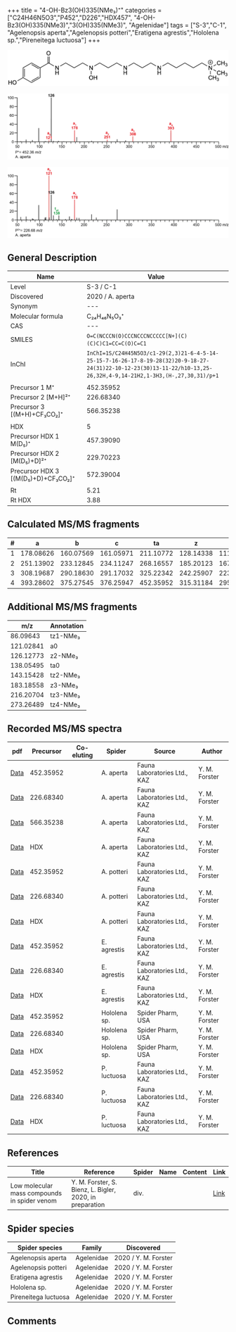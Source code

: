 +++
title = "4-OH-Bz3(OH)335(NMe₃)⁺"
categories = ["C24H46N5O3","P452","D226","HDX457",
"4-OH-Bz3(OH)335(NMe3)","3(OH)335(NMe3)",
"Agelenidae"]
tags = ["S-3","C-1",
"Agelenopsis aperta","Agelenopsis potteri","Eratigena agrestis","Hololena sp.","Pireneitega luctuosa"]
+++

![](/img/4-OH-Bz3(OH)335(NMe3).png)

![](/img_MSMS/452_4-OH-Bz3(OH)335(NMe3)_Aa.png?classes=border)

![](/img_MSMS/452_4-OH-Bz3(OH)335(NMe3)_Aa_2.png?classes=border)

## General Description

| Name                        | Value            |
|-----------------------------|------------------|
| Level                       | S-3 / C-1        |
| Discovered                  | 2020 / A. aperta |
| Synonym                     | ---              |
| Molecular formula           | C₂₄H₄₆N₅O₃⁺      |
| CAS                         | ---              |
| SMILES | `O=C(NCCCN(O)CCCNCCCNCCCCC[N+](C)(C)C)C1=CC=C(O)C=C1`  |
| InChI  | `InChI=1S/C24H45N5O3/c1-29(2,3)21-6-4-5-14-25-15-7-16-26-17-8-19-28(32)20-9-18-27-24(31)22-10-12-23(30)13-11-22/h10-13,25-26,32H,4-9,14-21H2,1-3H3,(H-,27,30,31)/p+1`  |
|                             |                  |
| Precursor 1  M⁺             | 452.35952        |
| Precursor 2 [M+H]²⁺         | 226.68340        |
| Precursor 3 [(M+H)+CF₃CO₂]⁺        | 566.35238        |
|                             |                  |
| HDX                         | 5                |
| Precursor HDX 1  M(D₅)⁺      | 457.39090        |
| Precursor HDX 2 [M(D₅)+D]²⁺  | 229.70223        |
| Precursor HDX 3 [(M(D₅)+D)+CF₃CO₂]⁺ | 572.39004        |
|                             |                  |
| Rt                          | 5.21             |
| Rt HDX                      | 3.88             |

## Calculated MS/MS fragments

| # | a         | b         | c         | ta        | z         | y         | tz        |
|---|-----------|-----------|-----------|-----------|-----------|-----------|-----------|
| 1 | 178.08626 | 160.07569 | 161.05971 | 211.10772 | 128.14338 | 111.11683 | 146.17775 |
| 2 | 251.13902 | 233.12845 | 234.11247 | 268.16557 | 185.20123 | 167.16685 | 203.23560 |
| 3 | 308.19687 | 290.18630 | 291.17032 | 325.22342 | 242.25907 | 223.21688 | 276.28836 |
| 4 | 393.28602 | 375.27545 | 376.25947 | 452.35952 | 315.31184 | 295.26181 | 333.34621 |

## Additional MS/MS fragments

| m/z       | Annotation |
|-----------|------------|
| 86.09643  | tz1-NMe₃   |
| 121.02841 | a0         |
| 126.12773 | z2-NMe₃    |
| 138.05495 | ta0        |
| 143.15428 | tz2-NMe₃   |
| 183.18558 | z3-NMe₃    |
| 216.20704 | tz3-NMe₃   |
| 273.26489 | tz4-NMe₃   |

## Recorded MS/MS spectra

| pdf                                                        | Precursor | Co-eluting | Spider    | Source                       | Author        |
|------------------------------------------------------------|-----------|------------|-----------|------------------------------|---------------|
| [Data](/pdf/A-aperta/452_4-OH-Bz3(OH)335(NMe3)_Aa.pdf)     | 452.35952 |            | A. aperta | Fauna Laboratories Ltd., KAZ | Y. M. Forster |
| [Data](/pdf/A-aperta/452_4-OH-Bz3(OH)335(NMe3)_Aa_2.pdf)   | 226.68340 |            | A. aperta | Fauna Laboratories Ltd., KAZ | Y. M. Forster |
| [Data](/pdf/A-aperta/452_4-OH-Bz3(OH)335(NMe3)_Aa_3.pdf)   | 566.35238 |            | A. aperta | Fauna Laboratories Ltd., KAZ | Y. M. Forster |
| [Data](/pdf/A-aperta/452_4-OH-Bz3(OH)335(NMe3)_Aa_HDX.pdf) | HDX       |            | A. aperta | Fauna Laboratories Ltd., KAZ | Y. M. Forster |
| [Data](/pdf/A-potteri/452_4-OH-Bz3(OH)335(NMe3)_Ap.pdf) | 452.35952 |           | A. potteri | Fauna Laboratories Ltd., KAZ | Y. M. Forster |
| [Data](/pdf/A-potteri/452_4-OH-Bz3(OH)335(NMe3)_Ap_2.pdf) | 226.68340 |           | A. potteri | Fauna Laboratories Ltd., KAZ | Y. M. Forster |
| [Data](/pdf/A-potteri/452_4-OH-Bz3(OH)335(NMe3)_Ap_HDX.pdf) | HDX |           | A. potteri | Fauna Laboratories Ltd., KAZ | Y. M. Forster |
| [Data](/pdf/E-agrestis/452_4-OH-Bz3(OH)335(NMe3)_Ea.pdf) | 452.35952 |            | E. agrestis | Fauna Laboratories Ltd., KAZ | Y. M. Forster |
| [Data](/pdf/E-agrestis/452_4-OH-Bz3(OH)335(NMe3)_Ea_2.pdf) | 226.68340 |            | E. agrestis | Fauna Laboratories Ltd., KAZ | Y. M. Forster |
| [Data](/pdf/E-agrestis/452_4-OH-Bz3(OH)335(NMe3)_Ea_HDX.pdf) | HDX |            | E. agrestis | Fauna Laboratories Ltd., KAZ | Y. M. Forster |
| [Data](/pdf/Hololena-sp/452_4-OH-Bz3(OH)335(NMe3)_Ho-sp.pdf) | 452.35952 |           | Hololena sp. | Spider Pharm, USA | Y. M. Forster |
| [Data](/pdf/Hololena-sp/452_4-OH-Bz3(OH)335(NMe3)_Ho-sp_2.pdf) | 226.68340 |           | Hololena sp. | Spider Pharm, USA | Y. M. Forster |
| [Data](/pdf/Hololena-sp/452_4-OH-Bz3(OH)335(NMe3)_Ho-sp_HDX.pdf) | HDX |           | Hololena sp. | Spider Pharm, USA | Y. M. Forster |
| [Data](/pdf/P-luctuosa/452_4-OH-Bz3(OH)335(NMe3)_Pl.pdf) | 452.35952 |           | P. luctuosa | Fauna Laboratories Ltd., KAZ | Y. M. Forster |
| [Data](/pdf/P-luctuosa/452_4-OH-Bz3(OH)335(NMe3)_Pl_2.pdf) | 226.68340 |           | P. luctuosa | Fauna Laboratories Ltd., KAZ | Y. M. Forster |
| [Data](/pdf/P-luctuosa/452_4-OH-Bz3(OH)335(NMe3)_Pl_HDX.pdf) | HDX |           | P. luctuosa | Fauna Laboratories Ltd., KAZ | Y. M. Forster |

## References

| Title     | Reference   | Spider    | Name   | Content  | Link |
|-----------|-------------|-----------|--------|----------|-----|
| Low molecular mass compounds in spider venom      | Y. M. Forster, S. Bienz, L. Bigler, 2020, in preparation          | div.       |   |   | [Link](unknown) |

## Spider species

| Spider species     | Family     | Discovered           |
|--------------------|------------|----------------------|
| Agelenopsis aperta | Agelenidae | 2020 / Y. M. Forster |
| Agelenopsis potteri | Agelenidae | 2020 / Y. M. Forster |
| Eratigena agrestis | Agelenidae | 2020 / Y. M. Forster |
| Hololena sp. | Agelenidae | 2020 / Y. M. Forster |
| Pireneitega luctuosa | Agelenidae | 2020 / Y. M. Forster |

## Comments